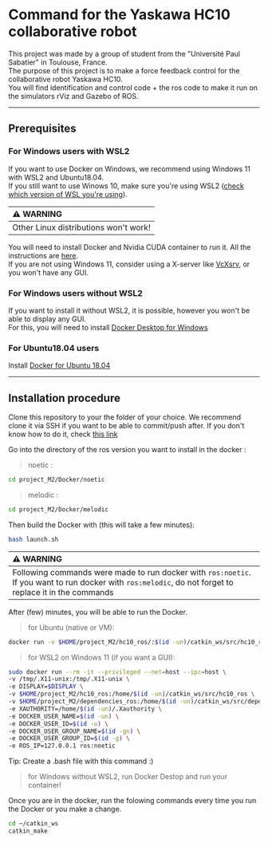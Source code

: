 # Command for the Yaskawa HC10 collaborative robot

This project was made by a group of student from the "Université Paul Sabatier" in Toulouse, France.  
The purpose of this project is to make a force feedback control for the collaborative robot Yaskawa HC10.  
You will find identification and control code + the ros code to make it run on the simulators rViz and Gazebo of ROS.

--------

## Prerequisites

### __For Windows users with WSL2__

If you want to use Docker on Windows, we recommend using Windows 11 with WSL2 and Ubuntu18.04.  
If you still want to use Winows 10, make sure you're using WSL2 ([check which version of WSL you're using](https://linuxhint.com/check-wsl-version/)).

| **:warning: WARNING**                 |
|:--------------------------------------|
| Other Linux distributions won't work! |

You will need to install Docker and Nvidia CUDA container to run it. All the instructions are [here](https://docs.nvidia.com/cuda/wsl-user-guide/index.html).  
If you are not using Windows 11, consider using a X-server like [VcXsrv](https://sourceforge.net/projects/vcxsrv/), or you won't have any GUI.

### __For Windows users without WSL2__

If you want to install it without WSL2, it is possible, however you won't be able to display any GUI.  
For this, you will need to install [Docker Desktop for Windows](https://docs.docker.com/desktop/windows/install/)

### __For Ubuntu18.04 users__

Install [Docker for Ubuntu 18.04](https://www.hostinger.com/tutorials/how-to-install-docker-on-ubuntu#How_to_Install_Docker_on_Ubuntu_1804)

--------

## Installation procedure

Clone this repository to your the folder of your choice. We recommend clone it via SSH if you want to be able to commit/push after. If you don't know how to do it, check [this link](https://docs.github.com/en/authentication/connecting-to-github-with-ssh)

Go into the directory of the ros version you want to install in the docker :
> noetic :
```bash
cd project_M2/Docker/noetic
```

> melodic :
```bash
cd project_M2/Docker/melodic
```

Then build the Docker with (this will take a few minutes):
```bash
bash launch.sh
```

| **:warning: WARNING**                 |
|:--------------------------------------|
| Following commands were made to run docker with `ros:noetic`. If you want to run docker with `ros:melodic`, do not forget to replace it in the commands |

After (few) minutes, you will be able to run the Docker.
> for Ubuntu (native or VM):
``` bash
docker run -v $HOME/project_M2/hc10_ros/:$(id -un)/catkin_ws/src/hc10_ros ros:noetic
```

> for WSL2 on Windows 11 (if you want a GUI):
``` bash
sudo docker run --rm -it --privileged --net=host --ipc=host \
-v /tmp/.X11-unix:/tmp/.X11-unix \
-e DISPLAY=$DISPLAY \
-v $HOME/project_M2/hc10_ros:/home/$(id -un)/catkin_ws/src/hc10_ros \
-v $HOME/project_M2/dependencies_ros:/home/$(id -un)/catkin_ws/src/dependencies_ros \
-e XAUTHORITY=/home/$(id -un)/.Xauthority \
-e DOCKER_USER_NAME=$(id -un) \
-e DOCKER_USER_ID=$(id -u) \
-e DOCKER_USER_GROUP_NAME=$(id -gn) \
-e DOCKER_USER_GROUP_ID=$(id -g) \
-e ROS_IP=127.0.0.1 ros:noetic
```
Tip: Create a .bash file with this command :)

> for Windows without WSL2, run Docker Destop and run your container!

Once you are in the docker, run the folowing commands every time you run the Docker or you make a change.

```bash
cd ~/catkin_ws
catkin_make
```
